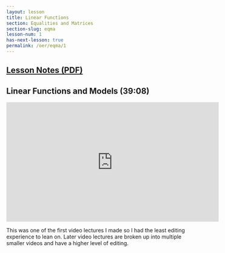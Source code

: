 ```yaml
---
layout: lesson
title: Linear Functions
section: Equalities and Matrices
section-slug: eqma
lesson-num: 1
has-next-lesson: true
permalink: /oer/eqma/1
---
```



<h2>
<a href="/assets/oer/eqma/LinearFunctions.pdf">
Lesson Notes (PDF)
</a>
</h2>


<h2>Linear Functions and Models (39:08)</h2>
<iframe src="https://www.youtube.com/embed/FjIq_rl1nuo" allow="accelerometer; autoplay; encrypted-media; gyroscope; picture-in-picture" allowfullscreen="" width="560" height="315" frameborder="0"></iframe>

<p>This was one of the first video lectures I made so I had the least editing experience to lean on.
Later video lectures are broken up into multiple smaller videos and have a higher level of editing.
</p>
